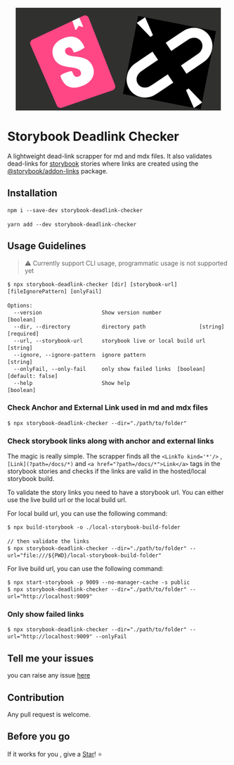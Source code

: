 <p align="center">
  <img src="./docs/logo.png"/>
</p>

# Storybook Deadlink Checker

A lightweight dead-link scrapper for md and mdx files. It also validates dead-links for [storybook](https://storybook.js.org/) stories where links are created using the [@storybook/addon-links](https://storybook.js.org/addons/@storybook/addon-links) package.

## Installation

```
npm i --save-dev storybook-deadlink-checker

yarn add --dev storybook-deadlink-checker
```

## Usage Guidelines

> :warning: Currently support CLI usage, programmatic usage is not supported yet

```
$ npx storybook-deadlink-checker [dir] [storybook-url] [fileIgnorePattern] [onlyFail]

Options:
  --version                   Show version number                      [boolean]
  --dir, --directory          directory path                 [string] [required]
  --url, --storybook-url      storybook live or local build url         [string]
  --ignore, --ignore-pattern  ignore pattern                            [string]
  --onlyFail, --only-fail     only show failed links  [boolean] [default: false]
  --help                      Show help                                [boolean]
```

### Check Anchor and External Link used in md and mdx files

```
$ npx storybook-deadlink-checker --dir="./path/to/folder"
```

### Check storybook links along with anchor and external links

The magic is really simple. The scrapper finds all the `<LinkTo kind='*'/>` , `[Link](?path=/docs/*)` and `<a href="?path=/docs/*">Link</a>` tags in the storybook stories and checks if the links are valid in the hosted/local storybook build.

To validate the story links you need to have a storybook url. You can either use the live build url or the local build url.

For local build url, you can use the following command:

```
$ npx build-storybook -o ./local-storybook-build-folder

// then validate the links
$ npx storybook-deadlink-checker --dir="./path/to/folder" --url="file:///${PWD}/local-storybook-build-folder"
```

For live build url, you can use the following command:

```
$ npx start-storybook -p 9009 --no-manager-cache -s public
$ npx storybook-deadlink-checker --dir="./path/to/folder" --url="http://localhost:9009"
```

### Only show failed links

```
$ npx storybook-deadlink-checker --dir="./path/to/folder" --url="http://localhost:9009" --onlyFail
```

## Tell me your issues

you can raise any issue [here](https://github.com/abhinaba-ghosh/storybook-deadlink-checker/issues)

## Contribution

Any pull request is welcome.

## Before you go

If it works for you , give a [Star](https://github.com/abhinaba-ghosh/storybook-deadlink-checker)! :star:
